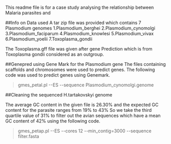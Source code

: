 

This readme file is for a case study analysing the relationship between Malaria parasites and 

##Info on Data used
A tar zip file was provided which contains 7 Plasmodium genomes 
1.Plasmodium_berghei
2.Plasmodium_cynomolgi
3.Plasmodium_faciparum
4.Plasmodium_knowlesi
5.Plasmodium_vivax
6.Plasmodium_yoelii
7.Toxoplasma_gondii

The Toxoplasma.gff file was given after gene Prediction which is from Toxoplasma gondii considered as an outgroup.

##Genepred using Gene Mark for the Plasmodium gene
The files containing scaffolds and chromosomes were used to predict genes.
The following code was used to predict genes using Genemark.

>gmes_petal.pl --ES --sequence Plasmodium_cynomolgi.genome

##Cleaning the sequenced H.tartakovskyi genome

The average GC content in the given file is 26.30% and the expected GC content for the parasite ranges from 19% to 43%
So we take the third quartile value of 31% to filter out the avian sequences which have a mean GC content of 42% using the following code.

>gmes_petap.pl --ES --cores 12 --min_contig=3000 --sequence filter.fasta

